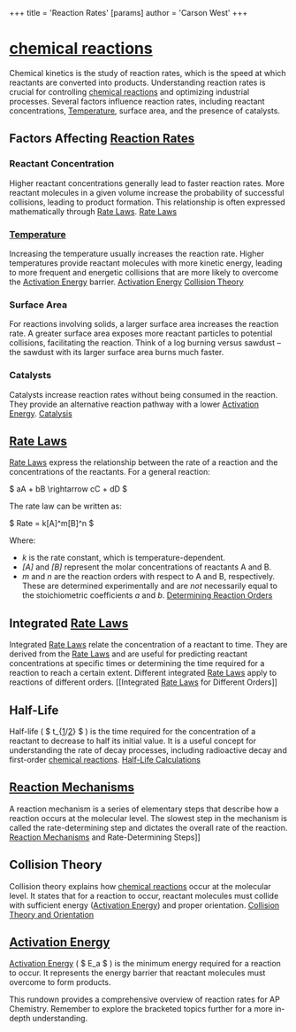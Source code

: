 +++
 title = 'Reaction Rates'
[params]
	author = 'Carson West'
+++
# [chemical reactions](./../chemical-reactions/)



Chemical kinetics is the study of reaction rates, which is the speed at which reactants are converted into products. Understanding reaction rates is crucial for controlling [chemical reactions](./../chemical-reactions/) and optimizing industrial processes. Several factors influence reaction rates, including reactant concentrations, [Temperature](./../temperature/), surface area, and the presence of catalysts.

## Factors Affecting [Reaction Rates](./../reaction-rates/) 
### Reactant Concentration

Higher reactant concentrations generally lead to faster reaction rates.  More reactant molecules in a given volume increase the probability of successful collisions, leading to product formation.  This relationship is often expressed mathematically through [Rate Laws](./../rate-laws/). [Rate Laws](./../rate-laws/)

### [Temperature](./../temperature/)

Increasing the temperature usually increases the reaction rate. Higher temperatures provide reactant molecules with more kinetic energy, leading to more frequent and energetic collisions that are more likely to overcome the [Activation Energy](./../activation-energy/) barrier. [Activation Energy](./../activation-energy/)  [Collision Theory](./../collision-theory/)

### Surface Area

For reactions involving solids, a larger surface area increases the reaction rate. A greater surface area exposes more reactant particles to potential collisions, facilitating the reaction.  Think of a log burning versus sawdust – the sawdust with its larger surface area burns much faster.

### Catalysts

Catalysts increase reaction rates without being consumed in the reaction. They provide an alternative reaction pathway with a lower [Activation Energy](./../activation-energy/).  [Catalysis](./../catalysis/)


## [Rate Laws](./../rate-laws/)

[Rate Laws](./../rate-laws/) express the relationship between the rate of a reaction and the concentrations of the reactants.  For a general reaction:

 $ aA + bB \rightarrow cC + dD $ 

The rate law can be written as:

 $ Rate = k[A]^m[B]^n $ 

Where:

* *k* is the rate constant, which is temperature-dependent.
* *[A]* and *[B]* represent the molar concentrations of reactants A and B.
* *m* and *n* are the reaction orders with respect to A and B, respectively.  These are determined experimentally and are *not* necessarily equal to the stoichiometric coefficients *a* and *b*. [Determining Reaction Orders](./../determining-reaction-orders/)

## Integrated [Rate Laws](./../rate-laws/)

Integrated [Rate Laws](./../rate-laws/) relate the concentration of a reactant to time.  They are derived from the [Rate Laws](./../rate-laws/) and are useful for predicting reactant concentrations at specific times or determining the time required for a reaction to reach a certain extent.  Different integrated [Rate Laws](./../rate-laws/) apply to reactions of different orders. [[Integrated [Rate Laws](./../rate-laws/) for Different Orders]]

## Half-Life

Half-life ( $ t_{[1](./../1/)/[2](./../2/)} $ ) is the time required for the concentration of a reactant to decrease to half its initial value.  It is a useful concept for understanding the rate of decay processes, including radioactive decay and first-order [chemical reactions](./../chemical-reactions/).  [Half-Life Calculations](./../half-life-calculations/)

## [Reaction Mechanisms](./../reaction-mechanisms/)

A reaction mechanism is a series of elementary steps that describe how a reaction occurs at the molecular level.  The slowest step in the mechanism is called the rate-determining step and dictates the overall rate of the reaction. [Reaction Mechanisms](./../reaction-mechanisms/) and Rate-Determining Steps]]


## Collision Theory

Collision theory explains how [chemical reactions](./../chemical-reactions/) occur at the molecular level.  It states that for a reaction to occur, reactant molecules must collide with sufficient energy ([Activation Energy](./../activation-energy/)) and proper orientation. [Collision Theory and Orientation](./../collision-theory-and-orientation/)

## [Activation Energy](./../activation-energy/)

[Activation Energy](./../activation-energy/) ( $ E_a $ ) is the minimum energy required for a reaction to occur.  It represents the energy barrier that reactant molecules must overcome to form products.



This rundown provides a comprehensive overview of reaction rates for AP Chemistry.  Remember to explore the bracketed topics further for a more in-depth understanding.
